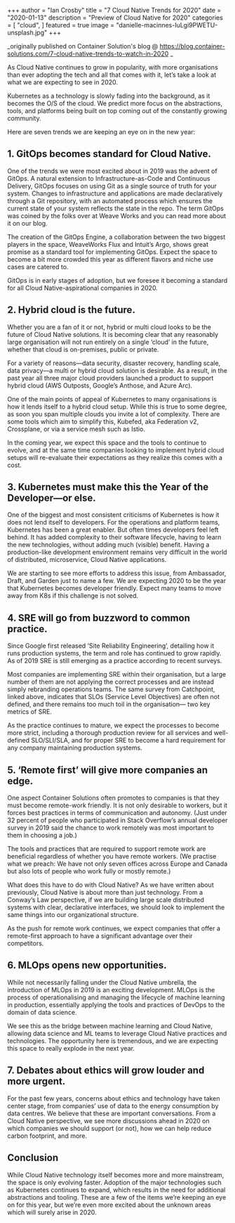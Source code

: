 +++
author = "Ian Crosby"
title = "7 Cloud Native Trends for 2020"
date = "2020-01-13"
description = "Preview of Cloud Native for 2020"
categories = [
    "cloud",
]
featured = true
image = "danielle-macinnes-IuLgi9PWETU-unsplash.jpg"
+++

_originally published on Container Solution's blog @ https://blog.container-solutions.com/7-cloud-native-trends-to-watch-in-2020 _

As Cloud Native continues to grow in popularity, with more organisations than ever adopting the tech and all that comes with it, let’s take a look at what we are expecting to see in 2020.

Kubernetes as a technology is slowly fading into the background, as it becomes the O/S of the cloud. We predict more focus on the abstractions, tools, and platforms being built on top coming out of the constantly growing community.

Here are seven trends we are keeping an eye on in the new year:

## 1. GitOps becomes standard for Cloud Native.

One of the trends we were most excited about in 2019 was the advent of GitOps. A natural extension to Infrastructure-as-Code and Continuous Delivery, GitOps focuses on using Git as a single source of truth for your system. Changes to infrastructure and applications are made declaratively through a Git repository, with an automated process which ensures the current state of your system reflects the state in the repo. The term GitOps was coined by the folks over at Weave Works and you can read more about it on our blog.

The creation of the GitOps Engine, a collaboration between the two biggest players in the space, WeaveWorks Flux and Intuit’s Argo, shows great promise as a standard tool for implementing GitOps. Expect the space to become a bit more crowded this year as different flavors and niche use cases are catered to.

GitOps is in early stages of adoption, but we foresee it becoming a standard for all Cloud Native-aspirational companies in 2020.

## 2. Hybrid cloud is the future.

Whether you are a fan of it or not, hybrid or multi cloud looks to be the future of Cloud Native solutions. It is becoming clear that any reasonably large organisation will not run entirely on a single ‘cloud’ in the future, whether that cloud is on-premises, public or private.

For a variety of reasons—data security, disaster recovery, handling scale, data privacy—a multi or hybrid cloud solution is desirable. As a result, in the past year all three major cloud providers launched a product to support hybrid cloud (AWS Outposts, Google’s Anthose, and Azure Arc).

One of the main points of appeal of Kubernetes to many organisations is how it lends itself to a hybrid cloud setup. While this is true to some degree, as soon you span multiple clouds you invite a lot of complexity. There are some tools which aim to simplify this, Kubefed, aka Federation v2, Crossplane, or via a service mesh such as Istio.

In the coming year, we expect this space and the tools to continue to evolve, and at the same time companies looking to implement hybrid cloud setups will re-evaluate their expectations as they realize this comes with a cost.

## 3. Kubernetes must make this the Year of the Developer—or else.

One of the biggest and most consistent criticisms of Kubernetes is how it does not lend itself to developers. For the operations and platform teams, Kubernetes has been a great enabler. But often times developers feel left behind. It has added complexity to their software lifecycle, having to learn the new technologies, without adding much (visible) benefit. Having a production-like development environment remains very difficult in the world of distributed, microservice, Cloud Native applications.

We are starting to see more efforts to address this issue, from Ambassador, Draft, and Garden just to name a few. We are expecting 2020 to be the year that Kubernetes becomes developer friendly. Expect many teams to move away from K8s if this challenge is not solved.

## 4. SRE will go from buzzword to common practice.

Since Google first released ‘Site Reliability Engineering’, detailing how it runs production systems, the term and role has continued to grow rapidly. As of 2019 SRE is still emerging as a practice according to recent surveys.

Most companies are implementing SRE within their organisation, but a large number of them are not applying the correct processes and are instead simply rebranding operations teams. The same survey from Catchpoint, linked above, indicates that SLOs (Service Level Objectives) are often not defined, and there remains too much toil in the organisation— two key metrics of SRE.

As the practice continues to mature, we expect the processes to become more strict, including a thorough production review for all services and well-defined SLO/SLI/SLA, and for proper SRE to become a hard requirement for any company maintaining production systems.

## 5. ‘Remote first’ will give more companies an edge.

One aspect Container Solutions often promotes to companies is that they must become remote-work friendly. It is not only desirable to workers, but it forces best practices in terms of communication and autonomy. (Just under 32 percent of people who participated in Stack Overflow’s annual developer survey in 2019 said the chance to work remotely was most important to them in choosing a job.)

The tools and practices that are required to support remote work are beneficial regardless of whether you have remote workers. (We practise what we preach: We have not only seven offices across Europe and Canada but also lots of people who work fully or mostly remote.)

What does this have to do with Cloud Native? As we have written about previously, Cloud Native is about more than just technology. From a Conway’s Law perspective, if we are building large scale distributed systems with clear, declarative interfaces, we should look to implement the same things into our organizational structure.

As the push for remote work continues, we expect companies that offer a remote-first approach to have a significant advantage over their competitors.

## 6. MLOps opens new opportunities.

While not necessarily falling under the Cloud Native umbrella, the introduction of MLOps in 2019 is an exciting development. MLOps is the process of operationalising and managing the lifecycle of machine learning in production, essentially applying the tools and practices of DevOps to the domain of data science.

We see this as the bridge between machine learning and Cloud Native, allowing data science and ML teams to leverage Cloud Native practices and technologies. The opportunity here is tremendous, and we are expecting this space to really explode in the next year.

## 7. Debates about ethics will grow louder and more urgent.

For the past few years, concerns about ethics and technology have taken center stage, from companies’ use of data to the energy consumption by data centres. We believe that these are important conversations. From a Cloud Native perspective, we see more discussions ahead in 2020 on which companies we should support (or not), how we can help reduce carbon footprint, and more.

## Conclusion

While Cloud Native technology itself becomes more and more mainstream, the space is only evolving faster. Adoption of the major technologies such as Kubernetes continues to expand, which results in the need for additional abstractions and tooling. These are a few of the items we’re keeping an eye on for this year, but we’re even more excited about the unknown areas which will surely arise in 2020.
